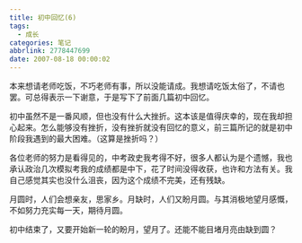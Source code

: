 ```yaml
---
title: 初中回忆(6)
tags:
  - 成长
categories: 笔记
abbrlink: 2778447699
date: 2007-08-18 00:00:02
---
```


本来想请老师吃饭，不巧老师有事，所以没能请成。我想请吃饭太俗了，不请也罢。可总得表示一下谢意，于是写下了前面几篇初中回忆。

初中虽然不是一番风顺，但也没有什么大挫折。这本该是值得庆幸的，现在我却担心起来。怎么能够没有挫折，没有挫折就没有回忆的意义，前三篇所记的就是初中阶段我遇到的最大困难。（这算是挫折吗？）

各位老师的努力是看得见的，中考政史我考得不好，很多人都认为是个遗憾，我也承认政治几次模拟考我的成绩都是中下，花了时间没得收获，也许和方法有关。我自己感觉其实也没什么沮丧，因为这个成绩不完美，还有残缺。

月圆时，人们会想亲友，思家乡。月缺时，人们又盼月圆。与其消极地望月感慨，不如努力充实每一天，期待月圆。

初中结束了，又要开始新一轮的盼月，望月了。还能不能目堵月亮由缺到圆？
